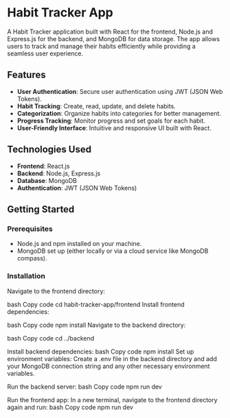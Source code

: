 # Habit Tracker App

A Habit Tracker application built with React for the frontend, Node.js and Express.js for the backend, and MongoDB for data storage. The app allows users to track and manage their habits efficiently while providing a seamless user experience.

## Features

- **User Authentication**: Secure user authentication using JWT (JSON Web Tokens).
- **Habit Tracking**: Create, read, update, and delete habits.
- **Categorization**: Organize habits into categories for better management.
- **Progress Tracking**: Monitor progress and set goals for each habit.
- **User-Friendly Interface**: Intuitive and responsive UI built with React.

## Technologies Used

- **Frontend**: React.js
- **Backend**: Node.js, Express.js
- **Database**: MongoDB
- **Authentication**: JWT (JSON Web Tokens)

## Getting Started

### Prerequisites

- Node.js and npm installed on your machine.
- MongoDB set up (either locally or via a cloud service like MongoDB compass).

### Installation
   
Navigate to the frontend directory:

bash
Copy code
cd habit-tracker-app/frontend
Install frontend dependencies:

bash
Copy code
npm install
Navigate to the backend directory:

bash
Copy code
cd ../backend

Install backend dependencies:
bash
Copy code
npm install
Set up environment variables: Create a .env file in the backend directory and add your MongoDB connection string and any other necessary environment variables.

Run the backend server:
bash
Copy code
npm run dev

Run the frontend app: In a new terminal, navigate to the frontend directory again and run:
bash
Copy code
npm run dev
